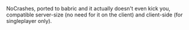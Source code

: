 NoCrashes, ported to babric and it actually doesn't even kick you, compatible server-size (no need for it on the client) and client-side (for singleplayer only).
